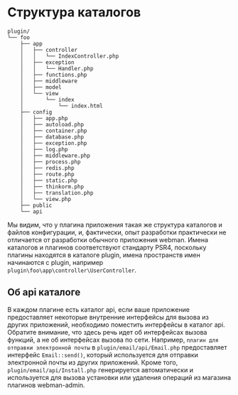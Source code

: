 # Структура каталогов

```plaintext
plugin/
└── foo
    ├── app
    │   ├── controller
    │   │   └── IndexController.php
    │   ├── exception
    │   │   └── Handler.php
    │   ├── functions.php
    │   ├── middleware
    │   ├── model
    │   └── view
    │       └── index
    │           └── index.html
    ├── config
    │   ├── app.php
    │   ├── autoload.php
    │   ├── container.php
    │   ├── database.php
    │   ├── exception.php
    │   ├── log.php
    │   ├── middleware.php
    │   ├── process.php
    │   ├── redis.php
    │   ├── route.php
    │   ├── static.php
    │   ├── thinkorm.php
    │   ├── translation.php
    │   └── view.php
    ├── public
    └── api
```

Мы видим, что у плагина приложения такая же структура каталогов и файлов конфигурации, и, фактически, опыт разработки практически не отличается от разработки обычного приложения webman.
Имена каталогов и плагинов соответствуют стандарту PSR4, поскольку плагины находятся в каталоге plugin, имена пространств имен начинаются с plugin, например `plugin\foo\app\controller\UserController`.

## Об api каталоге
В каждом плагине есть каталог api, если ваше приложение предоставляет некоторые внутренние интерфейсы для вызова из других приложений, необходимо поместить интерфейсы в каталог api.
Обратите внимание, что здесь речь идет об интерфейсах вызова функций, а не об интерфейсах вызова по сети.
Например, `плагин для отправки электронной почты` в `plugin/email/api/Email.php` предоставляет интерфейс `Email::send()`, который используется для отправки электронной почты из других приложений.
Кроме того, `plugin/email/api/Install.php` генерируется автоматически и используется для вызова установки или удаления операций из магазина плагинов webman-admin.
